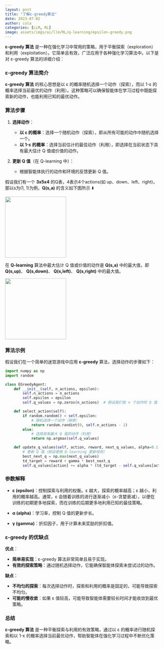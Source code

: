 ```yaml
---
layout: post
title: "了解ε-greedy算法"
date: 2023-07-02
author: cola
categories: [LLM, RL]
image: assets/imgs/ai/llm/RL/q-learning/epsilon-greedy.png
---
```


**ε-greedy 算法** 是一种在强化学习中常用的策略，用于平衡探索（exploration）和利用（exploitation）。它简单且有效，广泛应用于各种强化学习算法中。以下是对 ε-greedy 算法的详细介绍：

### ε-greedy 算法简介

**ε-greedy 算法** 的核心思想是以 ε 的概率随机选择一个动作（探索），而以 1-ε 的概率选择当前最优的动作（利用）。这种策略可以确保智能体在学习过程中既能探索新的动作，也能利用已知的最优动作。

### 算法步骤

1. **选择动作**：
   - **以 ε 的概率**：选择一个随机动作（探索），即从所有可能的动作中随机选择一个。
   - **以 1-ε 的概率**：选择当前估计的最佳动作（利用），即选择在当前状态下具有最大估计 Q 值或价值的动作。

2. **更新 Q 值**（在 Q-learning 中）：
   - 根据智能体执行的动作和环境的反馈更新 Q 值。

假设我们有一个 **3x5x4** 的Q表，4表示4个actions(如 up、down、left、right)，那以s为(1, 1)为例，**Q(s,a)** 的含义如下图所示 ⬇️

<img src="/assets/imgs/ai/llm/RL/q-learning/q-s-a.png" width="200"/>

在 **Q-learning** 算法中最大估计 Q 值或价值的动作是 **Q(s,a)** 中的最大值，即 **Q(s,up)**、 **Q(s,down)**、 **Q(s,left)**、 **Q(s,right)** 中的最大值。

<img src="/assets/imgs/ai/llm/RL/q-learning/epsilon-greedy.png" width="200"/>

### 算法示例

假设我们在一个简单的迷宫游戏中应用 **ε-greedy** 算法，选择动作的步骤如下：

```python
import numpy as np
import random

class EGreedyAgent:
    def __init__(self, n_actions, epsilon):
        self.n_actions = n_actions
        self.epsilon = epsilon
        self.q_values = np.zeros(n_actions)  # 假设我们有 n 个动作的 Q 值

    def select_action(self):
        if random.random() < self.epsilon:
            # 随机选择一个动作（探索）
            return random.randint(0, self.n_actions - 1)
        else:
            # 选择具有最大 Q 值的动作（利用）
            return np.argmax(self.q_values)

    def update_q_values(self, action, reward, next_q_values, alpha=0.1, gamma=0.99):
        # 更新 Q 值（假设使用 Q-learning 更新规则）
        best_next_q = np.max(next_q_values)
        td_target = reward + gamma * best_next_q
        self.q_values[action] += alpha * (td_target - self.q_values[action])
```

### 参数解释

- **ε (epsilon)**：控制探索与利用的权衡。ε 越大，探索的概率越高；ε 越小，利用的概率越高。通常，ε 会随着训练的进行逐渐减小（ε-贪婪衰减），以便在训练的初期更多地探索，而在训练的后期更多地利用已知的最佳策略。

- **α (alpha)**：学习率，控制 Q 值的更新步长。

- **γ (gamma)**：折扣因子，用于计算未来奖励的折扣值。

### ε-greedy 的优缺点

**优点**：
- **简单易实现**：ε-greedy 算法非常简单且易于实现。
- **有效的探索策略**：通过随机选择动作，它能确保智能体探索未尝试过的动作。

**缺点**：
- **不均匀的探索**：每次选择动作时，探索和利用的概率是固定的，可能导致探索不均匀。
- **可能的慢收敛**：如果 ε 值较高，可能导致智能体需要较长时间才能收敛到最优策略。

### 总结

**ε-greedy 算法** 是一种平衡探索与利用的有效策略，通过以 ε 的概率进行随机探索和以 1-ε 的概率选择当前最优动作，帮助智能体在强化学习过程中不断优化策略。